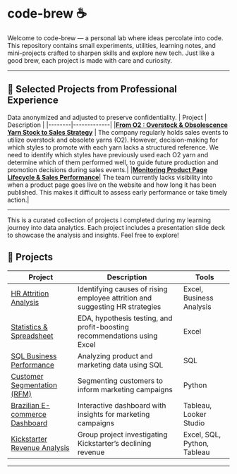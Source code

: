 # code-brew ☕
Welcome to code-brew — a personal lab where ideas percolate into code. This repository contains small experiments, utilities, learning notes, and mini-projects crafted to sharpen skills and explore new tech. Just like a good brew, each project is made with care and curiosity.

---

## 🧩 Selected Projects from Professional Experience
Data anonymized and adjusted to preserve confidentiality.
| Project | Description |
|--------|-------------|
|[**From O2 : Overstock & Obsolescence Yarn Stock to Sales Strategy**](https://www.canva.com/design/DAGup6YFVWw/cthioP16__UdIN8P9lVL7w/view?utm_content=DAGup6YFVWw&utm_campaign=designshare&utm_medium=link2&utm_source=uniquelinks&utlId=h85e2b449af) | The company regularly holds sales events to utilize overstock and obsolete yarns (O2). However, decision-making for which styles to promote with each yarn lacks a structured reference. We need to identify which styles have previously used each O2 yarn and determine which of them performed well, to guide future production and promotion decisions during sales events.|
|[**Monitoring Product Page Lifecycle & Sales Performance**](https://www.canva.com/design/DAGuqSfqWek/NL7B6IN_atMFhTSl2BHPWA/view?utm_content=DAGuqSfqWek&utm_campaign=designshare&utm_medium=link2&utm_source=uniquelinks&utlId=h5e693022de)| The team currently lacks visibility into when a product page goes live on the website and how long it has been published. This makes it difficult to assess early performance or take timely action.|


---

This is a curated collection of projects I completed during my learning journey into data analytics. Each project includes a presentation slide deck to showcase the analysis and insights. Feel free to explore!

## 📂 Projects

| Project | Description | Tools |
|--------|-------------|-------|
| [HR Attrition Analysis](https://docs.google.com/presentation/d/1WnNTpI9w4U1u9elB6OXLo0SwbT4W3DxL-KkwriMi8os/edit?usp=sharing) | Identifying causes of rising employee attrition and suggesting HR strategies | Excel, Business Analysis |
| [Statistics & Spreadsheet](https://docs.google.com/presentation/d/1bL0CoLrVZuiAX2OJqJ1UEkvtWumgw6hWikc9u3NSifc/edit?usp=sharing) | EDA, hypothesis testing, and profit-boosting recommendations using Excel | Excel |
| [SQL Business Performance](https://docs.google.com/presentation/d/1C_mkx9AQmgv5tARttwDC7aR1keIBVYfd8aF_2gHXhQ8/edit?usp=sharing) | Analyzing product and marketing data using SQL | SQL |
| [Customer Segmentation (RFM)](https://docs.google.com/presentation/d/1iggn7DTS9ieH_mlEIb7FkndSOUvGCbGE9KxasbbzT4Q/edit?usp=sharing) | Segmenting customers to inform marketing campaigns | Python |
| [Brazilian E-commerce Dashboard](https://docs.google.com/presentation/d/1yPuc5WfEaUF7ui4Mqeb52r7UQeD-wMfU3bOQVBbe9Rc/edit?usp=sharing) | Interactive dashboard with insights for marketing campaigns | Tableau, Looker Studio |
| [Kickstarter Revenue Analysis](https://docs.google.com/presentation/d/1fJCF2eHQXIkLUJiboT8alXq0uozs228v7Hn5UvrTtOE/edit?usp=sharing) | Group project investigating Kickstarter’s declining revenue | Excel, SQL, Python, Tableau |

---
